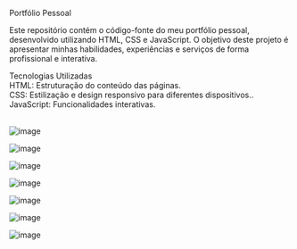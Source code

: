 Portfólio Pessoal

Este repositório contém o código-fonte do meu portfólio pessoal, desenvolvido utilizando HTML, CSS e JavaScript. O objetivo deste projeto é apresentar minhas habilidades, experiências e serviços de forma profissional e interativa.

Tecnologias Utilizadas<br>
HTML: Estruturação do conteúdo das páginas.<br>
CSS: Estilização e design responsivo para diferentes dispositivos..<br>
JavaScript: Funcionalidades interativas.<br>
<br>

![image](https://github.com/user-attachments/assets/8762116c-84eb-469b-ac25-c5d4f8415453)


![image](https://github.com/user-attachments/assets/b662aec3-3120-443d-88e8-84b19fa9cc2b)


![image](https://github.com/user-attachments/assets/c6d70d3d-effa-41e4-8620-c73a52fc548b)

![image](https://github.com/user-attachments/assets/5b3379cc-5155-4b66-9ca8-e87be6b48f32)


![image](https://github.com/user-attachments/assets/1b2f9bba-c53b-49fa-a17a-dc98f1a31eac)

![image](https://github.com/user-attachments/assets/4b1db789-5ec6-4fe0-84f5-7f57ed5bde84)


![image](https://github.com/user-attachments/assets/1f9b7318-93c6-4e28-b39e-7b58fc0c92a5)
